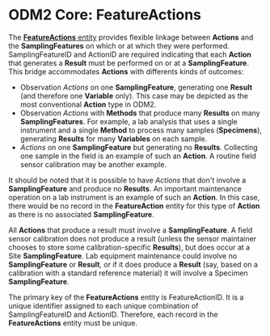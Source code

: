 ODM2 Core: FeatureActions
=========================

The [**FeatureActions** entity](http://uchic.github.io/ODM2/schemas/ODM2_Current/tables/ODM2Core_FeatureActions.html) provides flexible linkage between **Actions** and the **SamplingFeatures** on which or at which they were performed. SamplingFeatureID and ActionID are required indicating that each **Action** that generates a **Result** must be performed on or at a **SamplingFeature**. This bridge accommodates **Actions** with differents kinds of outcomes:

* Observation _Actions_ on one **SamplingFeature**, generating one **Result** (and therefore one **Variable** only). This case may be depicted as the most conventional **Action** type in ODM2.
* Observation _Actions_ with **Methods** that produce many **Results** on many **SamplingFeatures**. For example, a lab analysis that uses a single instrument and a single **Method** to process many samples (**Specimens**), generating **Results** for many **Variables** on each sample.
* _Actions_ on one **SamplingFeature** but generating no **Results**. Collecting one sample in the field is an example of such an **Action**. A routine field sensor calibration may be another example.


It should be noted that it is possible to have _Actions_ that don't involve a **SamplingFeature** and produce no **Results**. An important maintenance operation on a lab instrument is an example of such an **Action**. In this case, there would be no record in the **FeatureAction** entity for this type of **Action** as there is no associated **SamplingFeature**.

All **Actions** that produce a result must involve a **SamplingFeature**. A field sensor calibration does not produce a result (unless the sensor maintainer chooses to store some calibration-specific **Results**), but does occur at a Site **SamplingFeature**. Lab equipment maintenance could involve no **SamplingFeature** or **Result**, or if it does produce a **Result** (say, based on a calibration with a standard reference material) it will involve a Specimen **SamplingFeature**.

The primary key of the **FeatureActions** entity is FeatureActionID. It is a unique identifier assigned to each unique combination of SamplingFeatureID and ActionID. Therefore, each record in the **FeatureActions** entity must be unique.

